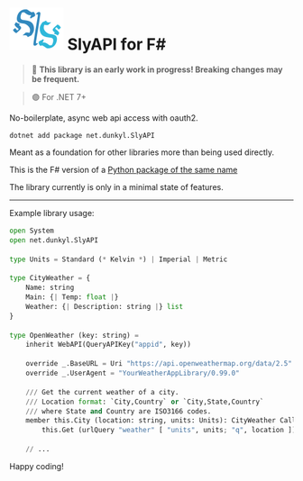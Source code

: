 ﻿# ![sly logo](https://raw.githubusercontent.com/dunkyl/SlyMeta/main/sly%20logo%20f%23.svg) SlyAPI for F#

<!-- elevator begin -->

> 🚧 **This library is an early work in progress! Breaking changes may be frequent.**

> 🟣 For .NET 7+

No-boilerplate, async web api access with oauth2.

```shell
dotnet add package net.dunkyl.SlyAPI
```

Meant as a foundation for other libraries more than being used directly.

This is the F# version of a [Python package of the same name](https://github.com/dunkyl/SlyAPI-Python)

The library currently is only in a minimal state of features.

<!-- elevator end -->

---

Example library usage:

```py
open System
open net.dunkyl.SlyAPI

type Units = Standard (* Kelvin *) | Imperial | Metric

type CityWeather = {
    Name: string
    Main: {| Temp: float |}
    Weather: {| Description: string |} list
}

type OpenWeather (key: string) =
    inherit WebAPI(QueryAPIKey("appid", key))
    
    override _.BaseURL = Uri "https://api.openweathermap.org/data/2.5"
    override _.UserAgent = "YourWeatherAppLibrary/0.99.0"

    /// Get the current weather of a city.
    /// Location format: `City,Country` or `City,State,Country`
    /// where State and Country are ISO3166 codes.
    member this.City (location: string, units: Units): CityWeather Call =
        this.Get (urlQuery "weather" [ "units", units; "q", location ]) ()

    // ...
```
Happy coding!